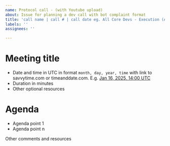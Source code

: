 ```yaml
---
name: Protocol call - (with Youtube upload)
about: Issue for planning a dev call with bot complaint format 
title: 'call name | call # | call date eg. All Core Devs - Execution (ACDE) #206, February 27, 2025'
labels: ''
assignees: ''

---
```


# Meeting title 

- Date and time in UTC in format `month, day, year, time` with link to savvytime.com or timeanddate.com. E.g. [Jan 16, 2025, 14:00 UTC](https://savvytime.com/converter/utc/jan-16-2025/2pm)
- Duration in minutes
- Other optional resources 

# Agenda 

- Agenda point 1 
- Agenda point n 

Other comments and resources

